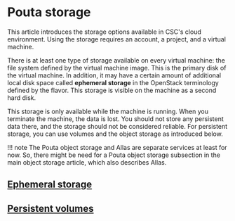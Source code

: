 # Pouta storage

This article introduces the storage options available in CSC's
cloud environment. Using the storage requires
an account, a project, and a virtual machine.

There is at least one type of storage available on every  virtual
machine: the file system defined by the virtual machine image. This is
the primary disk of the virtual machine. In addition, it may have a
certain amount of additional local disk space called **ephemeral
storage** in the OpenStack terminology defined by the flavor. This storage
is visible on the machine as a second hard disk.

This storage is only available while the
machine is running. When you terminate the machine, the data is lost. You should
not store any persistent data there, and the storage should not be
considered reliable. For persistent storage, you can use volumes and
the object storage as introduced below.

!!! note
    The Pouta object storage and Allas are separate services at least for now.
    So, there might be need for a Pouta object storage subsection in the main
    object storage article, which also describes Allas.

## [Ephemeral storage](ephemeral-storage.md)
## [Persistent volumes](persistent-volumes.md)

